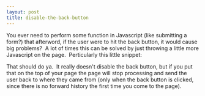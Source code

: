 ```yaml
---
layout: post
title: disable-the-back-button
---
```

You ever need to perform some function in Javascript (like submitting a
form?) that afterword, if the user were to hit the back button, it would
cause big problems?  A lot of times this can be solved by just throwing
a little more Javascript on the page.  Perticularly this little snippet:

That should do ya.  It really doesn't disable the back button, but if
you put that on the top of your page the page will stop processing and
send the user back to where they came from (only when the back button is
clicked, since there is no forward history the first time you come to
the page).
